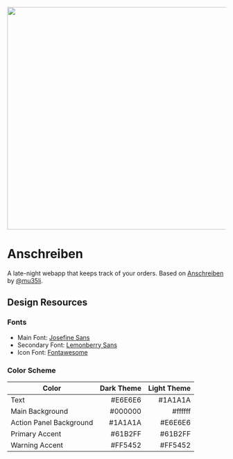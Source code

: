 <p align="center">
  <img width="512" height="512" src="https://raw.githubusercontent.com/t0rbn/anschreiben/master/docs/mockup_512.png">
</p>

# Anschreiben
A late-night webapp that keeps track of your orders. Based on [Anschreiben](https://github.com/mu35li/anschreiben) by [@mu35li](https://github.com/mu35li).

## Design Resources

### Fonts

* Main Font: [Josefine Sans](https://fonts.google.com/specimen/Josefin+Sans)
* Secondary Font: [Lemonberry Sans](https://www.sabrinaschleiger.com/)
* Icon Font: [Fontawesome](https://fontawesome.com/)

### Color Scheme

| Color                   | Dark Theme | Light Theme |
| ----------------------- |-----------:|------------:|
| Text                    |    #E6E6E6 |     #1A1A1A |
| Main Background         |    #000000 |     #ffffff |
| Action Panel Background |    #1A1A1A |     #E6E6E6 |
| Primary Accent          |    #61B2FF |     #61B2FF |
| Warning Accent          |    #FF5452 |     #FF5452 |
